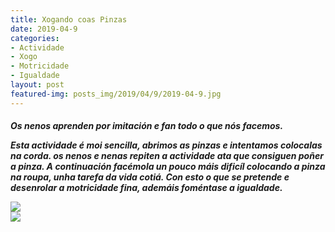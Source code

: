 ```yaml
---
title: Xogando coas Pinzas
date: 2019-04-9
categories:
- Actividade
- Xogo
- Motricidade
- Igualdade
layout: post
featured-img: posts_img/2019/04/9/2019-04-9.jpg
---
```

 <h5 class="center header text_h2">

Os nenos aprenden por imitación e fan todo o que nós facemos. 
 <!--more-->
Esta actividade é moi sencilla, abrimos as pinzas e intentamos colocalas na corda. os nenos e nenas repiten a actividade ata que consiguen poñer a pinza.
A continuación facémola un pouco máis dificíl colocando a pinza na roupa, unha tarefa da vida cotiá. Con esto o que se pretende e desenrolar a motricidade fina, ademáis foméntase a igualdade.
<div class="row">
     <div class="col s12 m6">
         <img class="responsive-img" src="{{ site.baseurl }}/posts_img/2019/04/9/2019-04-99.jpg">
     </div>
	  <div class="col s12 m6">
         <img class="responsive-img" src="{{ site.baseurl }}/posts_img/2019/04/9/2019-04-999.jpg">
     </div>
	 
 </div>
